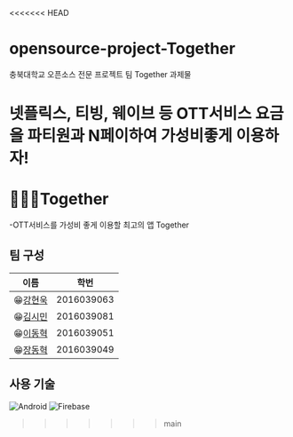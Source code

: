 <<<<<<< HEAD
# opensource-project-Together
충북대학교 오픈소스 전문 프로젝트 팀 Together 과제물

넷플릭스, 티빙, 웨이브 등 OTT서비스 요금을 파티원과 N페이하여 가성비좋게 이용하자!
=======
# 🙋🏻‍♂Together

-OTT서비스를 가성비 좋게 이용할 최고의 앱 Together

## 팀 구성
| **이름** | **학번** |
|----------|-----|
|😁[강현욱](https://github.com/Hyeon-Uk-Kang)|2016039063|
|😁[김시민](https://github.com/Simin-Kim)|2016039081|
|😁[이동혁](https://github.com/Dohy-Lee)|2016039051|
|😁[장동혁](https://github.com/JDhyeok)|2016039049|

## 사용 기술
<img alt="Android" src="https://img.shields.io/badge/Android-3DDC84?style=for-the-badge&logo=android&logoColor=white" /> <img alt="Firebase" src="https://img.shields.io/badge/firebase-%23039BE5.svg?&style=for-the-badge&logo=firebase"/>

>>>>>>> main
